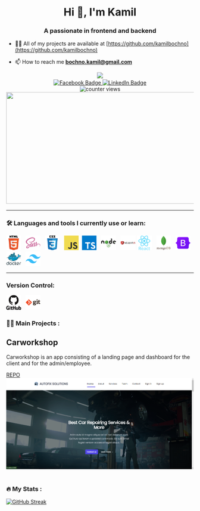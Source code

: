 <h1 align="center">Hi 👋, I'm Kamil</h1>
<h3 align="center">A passionate in frontend and backend</h3>

- 👨‍💻 All of my projects are available at [https://github.com/kamilbochno](https://github.com/kamilbochno)

- 📫 How to reach me **bochno.kamil@gmail.com**

<div id="header" align="center">
  <img src="https://media.giphy.com/media/M9gbBd9nbDrOTu1Mqx/giphy.gif" width="100"/>
</div>
<div id="badges" align="center">
  <a href="https://www.facebook.com/kamil.bochno/">
    <img src="https://img.shields.io/badge/Facebook-blue?style=for-the-badge&logo=facebook&logoColor=white" alt="Facebook Badge"/>
  </a>
    
  <a href="https://www.linkedin.com/in/kamilbochno/">
    <img src="https://img.shields.io/badge/LinkedIn-blue?style=for-the-badge&logo=linkedin&logoColor=white" alt="LinkedIn Badge"/>
  </a>
  
</div>
<div align="center"><img id="badges" src="https://komarev.com/ghpvc/?username=kamilbochno&style=flat-square&color=blue" alt="counter views"/></div>
<div align="center">
  <img src="https://media.giphy.com/media/dWesBcTLavkZuG35MI/giphy.gif" width="600" height="300"/>
</div>

---

### :hammer_and_wrench: Languages and tools I currently use or learn:
<div> 
  <img src="https://github.com/devicons/devicon/blob/master/icons/html5/html5-original-wordmark.svg" title="HTML5" alt="HTML5" width="40" height="40"/> &nbsp;
  <img src="https://github.com/devicons/devicon/blob/master/icons/sass/sass-original.svg" title="SASS" alt="SASS" width="40" height="40"/> &nbsp;
  <img src="https://github.com/devicons/devicon/blob/master/icons/css3/css3-original-wordmark.svg" title="CSS3" alt="CSS3" width="40" height="40"/> &nbsp;
  <img src="https://github.com/devicons/devicon/blob/master/icons/javascript/javascript-original.svg" title="JavaScript" alt="JavaScript" width="40"height="40"/>&nbsp;
  <img src="https://github.com/devicons/devicon/blob/master/icons/typescript/typescript-original.svg" title="TypeScript" alt="TypeScript" width="40" height="40"/> &nbsp;
    <img src="https://github.com/devicons/devicon/blob/master/icons/nodejs/nodejs-original-wordmark.svg" title="Nodejs" alt="Nodejs" width="40" height="40"/> &nbsp;
  <img src="https://github.com/devicons/devicon/blob/master/icons/angularjs/angularjs-original-wordmark.svg" title="Angular" alt="Angular" width="40" height="40"/> 
  <img src="https://github.com/devicons/devicon/blob/master/icons/react/react-original-wordmark.svg" title="React" alt="React" width="40" height="40"/> &nbsp;
  <img src="https://github.com/devicons/devicon/blob/master/icons/mongodb/mongodb-original-wordmark.svg" title="Mongodb" alt="Mongodb" width="40" height="40"/> &nbsp;
  <img src="https://github.com/devicons/devicon/blob/master/icons/bootstrap/bootstrap-original.svg" title="Bootstrap" alt="Bootstrap" width="40" height="40"/> &nbsp;
  <img src="https://github.com/devicons/devicon/blob/master/icons/docker/docker-original-wordmark.svg" title="Docker" alt="Docker" width="40" height="40"/> &nbsp;
  <img src="https://github.com/devicons/devicon/blob/master/icons/tailwindcss/tailwindcss-plain.svg" title="Tailwind" alt="Tailwind" width="40" height="40"/> &nbsp;
</div>

---

### Version Control:
<div>
  <img src="https://github.com/devicons/devicon/blob/master/icons/github/github-original-wordmark.svg" title="GitHub" alt="GitHub" width="40" height="40"/> &nbsp;
  <img src="https://github.com/devicons/devicon/blob/master/icons/git/git-original-wordmark.svg" title="Git" alt="Git" width="40" height="40"/> &nbsp;
</div>
 
### :man_technologist: Main Projects :
<div>
   <div>
     <h2>Carworkshop</h4>
     <p>Carworkshop is an app consisting of a landing page and dashboard for the client and for the admin/employee.</p>
     <a href='https://github.com/kamilbochno/carworkshop'>REPO</a> <br>
     <img src='https://raw.githubusercontent.com/kamilbochno/carworkshop/main/preview_images/Home/Home.png' title='Carworkshop' alt='Carworkshop'/>&nbsp;
  </div>
  
### :fire: My Stats :
[![GitHub Streak](http://github-readme-streak-stats.herokuapp.com?user=kamilbochno&theme=dark&background=000000)](https://git.io/streak-stats)



